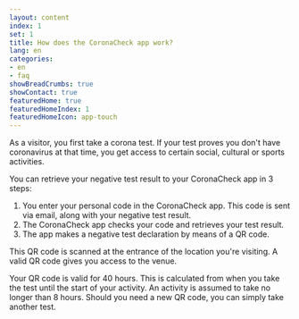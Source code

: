 ```yaml
---
layout: content
index: 1
set: 1
title: How does the CoronaCheck app work?
lang: en
categories:
- en
- faq
showBreadCrumbs: true
showContact: true
featuredHome: true
featuredHomeIndex: 1
featuredHomeIcon: app-touch
---
```

As a visitor, you first take a corona test. If your test proves you don't have coronavirus at that time, you get access to certain social, cultural or sports activities.

You can retrieve your negative test result to your CoronaCheck app in 3 steps:

1. You enter your personal code in the CoronaCheck app. This code is sent via email, along with your negative test result.
2. The CoronaCheck app checks your code and retrieves your test result.
3. The app makes a negative test declaration by means of a QR code.  

This QR code is scanned at the entrance of the location you're visiting. A valid QR code gives you access to the venue.

Your QR code is valid for 40 hours. This is calculated from when you take the test until the start of your activity. An activity is assumed to take no longer than 8 hours. Should you need a new QR code, you can simply take another test.
